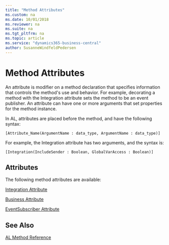 ```yaml
---
title: "Method Attributes"
ms.custom: na
ms.date: 10/01/2018
ms.reviewer: na
ms.suite: na
ms.tgt_pltfrm: na
ms.topic: article
ms.service: "dynamics365-business-central"
author: SusanneWindfeldPedersen
---
```


# Method Attributes
An attribute is modifier on a method declaration that specifies information that controls the method's use and behavior. For example, decorating a method with the Integration attribute sets the method to be an event publisher. An attribute can have one or more arguments that set properties for the method instance.

In AL, attributes are placed before the method, and have the following syntax:

```
[Attribute_Name(ArgumentName : data_type, ArgumentName : data_type)]
```

For example, the Integration attribute has two arguments, and the syntax is:

```  
[Integration(IncludeSender : Boolean, GlobalVarAccess : Boolean)]
```    

## Attributes  
The following method attributes are available:

[Integration Attribute](devenv-integration-attribute.md)

[Business Attribute](devenv-business-attribute.md)

[EventSubscriber Attribute](devenv-eventsubscriber-attribute.md)

<!--Links [UpgradePerCompany](devenv-upgradepercompany-attribute.md)

[UpgradePerDatabase](devenv-upgradeperdatabase-attribute.md) -->

## See Also   
[AL Method Reference](devenv-al-method-reference.md)  
